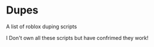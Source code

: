 # Dupes
A list of roblox duping scripts

I Don't own all these scripts but have confrimed they work! 
